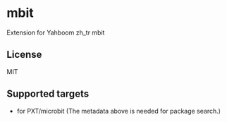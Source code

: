 # mbit

Extension for Yahboom zh_tr mbit 

## License

MIT

## Supported targets

* for PXT/microbit
(The metadata above is needed for package search.)
